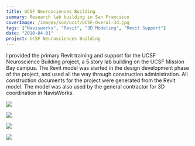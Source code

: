 ```yaml
---
title: UCSF Neurosciences Building
summary: Research lab building in San Francisco
coverImage: /images/som/ucsf/UCSF-Overal-3d.jpg
tags: ["Navisworks", "Revit", "3D Modeling", "Revit Support"]
date: "2010-04-01"
project: UCSF Neurosciences Building
---
```


I provided the primary Revit training and support for the UCSF Neuroscience Building project, a 5 story lab building on the UCSF Mission Bay campus. The Revit model was started in the design development phase of the project, and used all the way through construction administration. All construction documents for the project were generated from the Revit model. The model was also used by the general contractor for 3D coordination in NavisWorks.

![](/images/som/ucsf/UCSF-Section.jpg)

![](/images/som/ucsf/UCSF-Plan-Section.jpg)

![](/images/som/ucsf/Aerial-02.jpg)

![](/images/som/ucsf/SOM-Building_19A-134836-print1.jpg)
